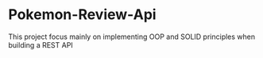 # Pokemon-Review-Api
This project focus mainly on implementing OOP and SOLID principles when building a REST API

